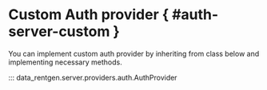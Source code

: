 # Custom Auth provider { #auth-server-custom }

You can implement custom auth provider by inheriting from class below and implementing necessary methods.

::: data_rentgen.server.providers.auth.AuthProvider
